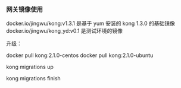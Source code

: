### 网关镜像使用

docker.io/jingwu/kong:v1.3.1 是基于 yum 安装的 kong 1.3.0 的基础镜像
docker.io/jingwu/kong_yd:v0.1 是测试环境的镜像


升级：

docker pull kong:2.1.0-centos
docker pull kong:2.1.0-ubuntu

kong migrations up

kong migrations finish
